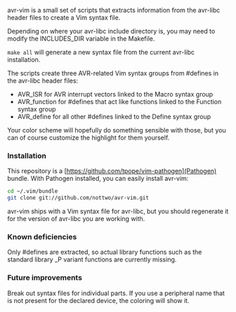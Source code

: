 avr-vim is a small set of scripts that extracts information from the
avr-libc header files to create a Vim syntax file.

Depending on where your avr-libc include directory is, you may need to
modify the INCLUDES_DIR variable in the Makefile.

```make all``` will generate a new syntax file from the current avr-libc
installation.

The scripts create three AVR-related Vim syntax groups from #defines in
the avr-libc header files:

* AVR_ISR for AVR interrupt vectors linked to the Macro syntax group
* AVR_function for #defines that act like functions linked to the
  Function syntax group
* AVR_define for all other #defines linked to the Define syntax group

Your color scheme will hopefully do something sensible with those, but
you can of course customize the highlight for them yourself.

### Installation
This repository is a [https://github.com/tpope/vim-pathogen](Pathogen)
bundle.  With Pathogen installed, you can easily install avr-vim:

```sh
cd ~/.vim/bundle
git clone git://github.com/nottwo/avr-vim.git
```

avr-vim ships with a Vim syntax file for avr-libc, but you should
regenerate it for the version of avr-libc you are working with.

### Known deficiencies
Only #defines are extracted, so actual library functions such as the
standard library _P variant functions are currently missing.

### Future improvements
Break out syntax files for individual parts.  If you use a peripheral
name that is not present for the declared device, the coloring will show
it.
